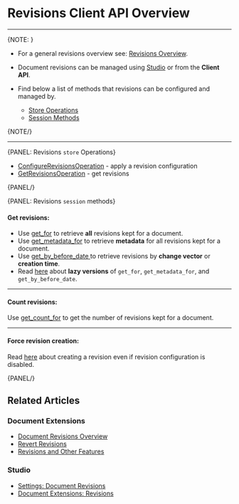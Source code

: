 # Revisions Client API Overview

---

{NOTE: }

* For a general revisions overview see: [Revisions Overview](../../../document-extensions/revisions/overview).  

* Document revisions can be managed using [Studio](../../../studio/database/settings/document-revisions) or from the **Client API**.  

* Find below a list of methods that revisions can be configured and managed by.  
    * [Store Operations](../../../document-extensions/revisions/client-api/overview#revisions-store-operations)  
    * [Session Methods](../../../document-extensions/revisions/client-api/overview#revisions-session-methods)  

{NOTE/}

---

{PANEL: Revisions `store` Operations}

* [ConfigureRevisionsOperation](../../../document-extensions/revisions/client-api/operations/configure-revisions) - apply a revision configuration
* [GetRevisionsOperation](../../../document-extensions/revisions/client-api/operations/get-revisions) - get revisions

{PANEL/}

{PANEL: Revisions `session` methods}

#### Get revisions:  

* Use [get_for](../../../document-extensions/revisions/client-api/session/loading#get-all-revisions) 
  to retrieve **all** revisions kept for a document.  
* Use [get_metadata_for](../../../document-extensions/revisions/client-api/session/loading#get-revisions-metadata) 
  to retrieve **metadata** for all revisions kept for a document.  
* Use [get_by_before_date ](../../../document-extensions/revisions/client-api/session/loading#get-revisions-by-creation-time) 
  to retrieve revisions by **change vector** or **creation time**.  
* Read [here](../../../client-api/session/how-to/perform-operations-lazily#getRevisions) 
  about **lazy versions** of `get_for`, `get_metadata_for`, and `get_by_before_date`.  

---

#### Count revisions:  

Use [get_count_for](../../../document-extensions/revisions/client-api/session/counting#getcountfor) 
to get the number of revisions kept for a document.  

---

#### Force revision creation:

Read [here](../../../document-extensions/revisions/overview#force-revision-creation-via-api) 
about creating a revision even if revision configuration is disabled.  

{PANEL/}

## Related Articles

### Document Extensions

* [Document Revisions Overview](../../../document-extensions/revisions/overview)  
* [Revert Revisions](../../../document-extensions/revisions/revert-revisions)  
* [Revisions and Other Features](../../../document-extensions/revisions/revisions-and-other-features)  

### Studio

* [Settings: Document Revisions](../../../studio/database/settings/document-revisions)  
* [Document Extensions: Revisions](../../../studio/database/document-extensions/revisions)  
